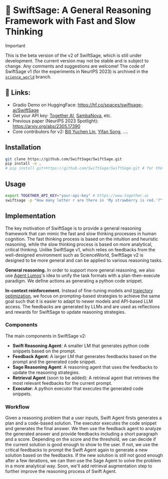 # 🤖 SwiftSage: A General Reasoning Framework with Fast and Slow Thinking

> [!IMPORTANT]
> This is the beta version of the v2 of SwiftSage, which is still under development. The current version may not be stable and is subject to change. Any comments and suggestions are welcome! 
> The code of SwiftSage v1 (for the experiments in NeurIPS 2023) is archived in the [`science_world`](https://github.com/SwiftSage/SwiftSage/tree/science_world) branch.


<!-- Github Readme Important Callout box note -->
## 🔗 Links:
- Gradio Demo on HuggingFace: https://hf.co/spaces/swiftsage-ai/SwiftSage
- Get your API key: [Together AI](https://www.together.ai), [SambaNova](https://www.sambanova.ai), etc.
- Previous paper (NeurIPS 2023 Spotlight): https://arxiv.org/abs/2305.17390 
- Core contributors for v2: [Bill Yuchen Lin](https://yuchenlin.xyz/), [Yifan Song](https://scholar.google.com/citations?user=b_HfZhQAAAAJ&hl=en), .... 

## Installation

```bash
git clone https://github.com/SwiftSage/SwiftSage.git
pip install -e .
# pip install git+https://github.com/SwiftSage/SwiftSage.git # for the latest version
```

## Usage

```bash
export TOGETHER_API_KEY="your-api-key" # https://www.together.ai
swiftsage -p "How many letter r are there in 'My strawberry is red.'?"
```


## Implementation 

The key motivation of SwiftSage is to provide a general reasoning framework that can mimic the fast and slow thinking processes in human cognition. The fast thinking process is based on the intuition and heuristic reasoning, while the slow thinking process is based on more analytical, critical thinking. Unlike SwiftSage v1, which relies on feedbacks from the well-designed environment such as ScienceWorld, SwiftSage v2 is designed to be more general and can be applied to various reasoning tasks. 

**General reasoning.** In order to support more general reasoning, we also use [Agent Lumos](https://arxiv.org/abs/2311.05657)'s idea to unify the task formats with a plan-then-execute paradigm. We define actions as generating a python code snippet. 

**In-context reinforcement.** Instead of fine-tuning models and [trajectory optimization](https://arxiv.org/abs/2403.02502), we focus on prompting-based strategies to achieve the same goal such that it is easier to adapt to newer models and API-based LLM access. The feedbacks are generated by LLMs and are used as reflections and rewards for SwiftSage to update reasoning strategies.

### Components

The main components in SwiftSage v2: 
- **Swift Reasoning Agent**: A smaller LM that generates python code snippets based on the prompt.
- **Feedback Agent**: A larger LM that generates feedbacks based on the prompt and the generated code snippet.
- **Sage Reasoning Agent**: A reasoning agent that uses the feedbacks to update the reasoning strategies.
- **Retrieval Agent** (soon to be added): A retrieval agent that retrieves the most relevant feedbacks for the current prompt.
- **Executor**: A python executor that executes the generated code snippets.


### Workflow

Given a reasoning problem that a user inputs, Swift Agent firsts generates a plan and a code-based solution. The executor executes the code snippet and generates the final answer. We then use the feedback agent to analyze the generated answer and provide feedbacks including a short paragraph and a score. Depending on the score and the threshold, we can decide if the current solution is good enough to show to the user. If not, we use the critical feedbacks to prompt the Swift Agent again to generate a new solution based on the feedbacks. If the new solution is still not good enough after a few iterations, we can then use the Sage Agent to solve the problem in a more analytical way.  Soon, we'll add retrieval augmentation step to further improve the reasoning process of Swift Agent.  





